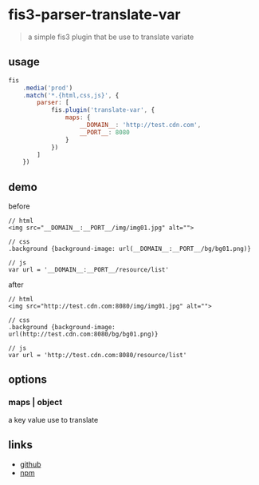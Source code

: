 # fis3-parser-translate-var

> a simple fis3 plugin that be use to translate variate

## usage

```javascript
fis
    .media('prod')
    .match('*.{html,css,js}', {
        parser: [
            fis.plugin('translate-var', {
                maps: {
                    __DOMAIN__: 'http://test.cdn.com',
                    __PORT__: 8080
                }    
            })
        ]
    })

```

## demo

before
```
// html
<img src="__DOMAIN__:__PORT__/img/img01.jpg" alt="">

// css
.background {background-image: url(__DOMAIN__:__PORT__/bg/bg01.png)}

// js
var url = '__DOMAIN__:__PORT__/resource/list'
```

after
```
// html
<img src="http://test.cdn.com:8080/img/img01.jpg" alt="">

// css
.background {background-image: url(http://test.cdn.com:8080/bg/bg01.png)}

// js
var url = 'http://test.cdn.com:8080/resource/list'
```

## options

### maps | object

a key value use to translate


## links

- [github](https://github.com/jide123456/fis3-parser-translate-var)
- [npm](https://www.npmjs.com/package/fis3-parser-translate-var)